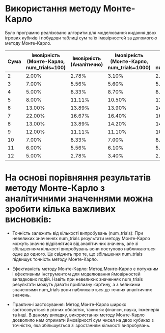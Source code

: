# Використання методу Монте-Карло

Було програмно реалізовано алгоритм для моделювання кидання двох ігрових кубиків і побудови таблиці сум та їх імовірностей за допомогою методу Монте-Карло.

| Сума | Імовірність (Монте-Карло, num_trials=100) | Імовірність (Аналітично) | Імовірність (Монте-Карло, num_trials=1000) | Імовірність (Монте-Карло, num_trials=10000) |
|------|------------------------------------------|--------------------------|-------------------------------------------|--------------------------------------------|
| 2    | 2.00%                                    | 2.78%                    | 3.10%                                     | 2.71%                                      |
| 3    | 7.00%                                    | 5.56%                    | 5.60%                                     | 5.88%                                      |
| 4    | 5.00%                                    | 8.33%                    | 8.70%                                     | 8.64%                                      |
| 5    | 8.00%                                    | 11.11%                   | 10.50%                                    | 11.10%                                     |
| 6    | 13.00%                                   | 13.89%                   | 13.90%                                    | 14.02%                                     |
| 7    | 22.00%                                   | 16.67%                   | 16.40%                                    | 16.52%                                     |
| 8    | 13.00%                                   | 13.89%                   | 14.20%                                    | 14.00%                                     |
| 9    | 12.00%                                   | 11.11%                   | 11.10%                                    | 10.49%                                     |
| 10   | 7.00%                                    | 8.33%                    | 7.00%                                     | 8.40%                                      |
| 11   | 6.00%                                    | 5.56%                    | 6.10%                                     | 5.42%                                      |
| 12   | 5.00%                                    | 2.78%                    | 3.40%                                     | 2.82%                                      |


# На основі порівняння результатів методу Монте-Карло з аналітичними значеннями можна зробити кілька важливих висновків:

- Точність залежить від кількості випробувань (num_trials): При невеликих значеннях num_trials результати методу Монте-Карло можуть значно відрізнятися від аналітичних значень, але зі збільшенням кількості випробувань вони поступово наближаються одне до одного. Це свідчить про те, що збільшення num_trials підвищує точність методу Монте-Карло.

- Ефективність методу Монте-Карло: Метод Монте-Карло є потужним і ефективним інструментом для моделювання ймовірностей випадкових подій. Навіть при невеликих значеннях num_trials результати можуть давати приблизну картину, а з великими значеннями num_trials вони наближаються до точних аналітичних значень.

- Практичні застосування: Метод Монте-Карло широко застосовується в різних областях, таких як фінанси, наука, інженерія та інші. В даному випадку, використання методу Монте-Карло дозволило нам отримати ймовірності сум чисел на двох кубиках з точністю, яка збільшується зі зростанням кількості випробувань.